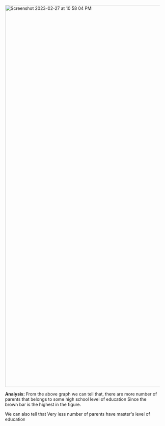 <img width="1241" alt="Screenshot 2023-02-27 at 10 58 04 PM" src="https://user-images.githubusercontent.com/107339131/221758157-b1d82926-5d16-4355-8673-07bda9045c5d.png">


**Analysis:**
From the above graph we can tell that, there are more number of parents that belongs to some high school level of education Since the brown bar is the highest in the figure.

We can also tell that Very less number of parents have master's level of education
